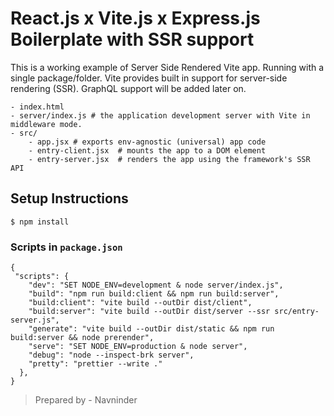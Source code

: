 # React.js x Vite.js x Express.js Boilerplate with SSR support

This is a working example of Server Side Rendered Vite app. Running with a single package/folder. Vite provides built in support for server-side rendering (SSR). GraphQL support will be added later on.

```
- index.html
- server/index.js # the application development server with Vite in middleware mode.
- src/
    - app.jsx # exports env-agnostic (universal) app code
    - entry-client.jsx  # mounts the app to a DOM element
    - entry-server.jsx  # renders the app using the framework's SSR API
```

## Setup Instructions

```
$ npm install
```

### Scripts in `package.json`

```
{
 "scripts": {
    "dev": "SET NODE_ENV=development & node server/index.js",
    "build": "npm run build:client && npm run build:server",
    "build:client": "vite build --outDir dist/client",
    "build:server": "vite build --outDir dist/server --ssr src/entry-server.js",
    "generate": "vite build --outDir dist/static && npm run build:server && node prerender",
    "serve": "SET NODE_ENV=production & node server",
    "debug": "node --inspect-brk server",
    "pretty": "prettier --write ."
  },
}
```

> Prepared by - Navninder
